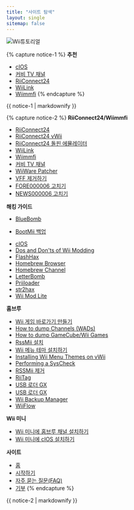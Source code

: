 ```yaml
---
title: "사이트 탐색"
layout: single
sitemap: false
---
```


![Wii튜토리얼](/images/WiiTutorials.jpg)

{% capture notice-1 %}
**추천**

+ [cIOS](cios)
+ [커비 TV 채널](kirby-tv)
+ [RiiConnect24](riiconnect24)
+ [WiiLink](wiilink)
+ [Wiimmfi](wiimmfi)
{% endcapture %}
<div class="notice--info">{{ notice-1 | markdownify }}</div>

{% capture notice-2 %}
**RiiConnect24/Wiimmfi**
+ [RiiConnect24](riiconnect24)
+ [RiiConnect24 vWii](riiconnect24-vwii)
+ [RiiConnect24 돌핀 에뮬레이터](riiconnect24-dolphin)
+ [WiiLink](wiilink)
+ [Wiimmfi](wiimmfi)
+ [커비 TV 채널](kirby-tv)
+ [WiiWare Patcher](wiiwarepatcher)
+ [VFF 제거하기](deleting-vffs)
+ [FORE000006 고치기](riiconnect24-batteryfix)
+ [NEWS000006 고치기](news000006)

**해킹 가이드**
+ [BlueBomb](bluebomb)
* [BootMii 백업](bootmii)
+ [cIOS](cios)
+ [Dos and Don'ts of Wii Modding](dosanddonts)
+ [FlashHax](flashhax)
+ [Homebrew Browser](hbb)
+ [Homebrew Channel](hbc)
+ [LetterBomb](letterbomb)
+ [Priiloader](priiloader)
+ [str2hax](str2hax)
+ [Wii Mod Lite](wiimodlite)

**홈브루**
+ [Wii 게임 바로가기 만들기](wiigsc)
+ [How to dump Channels (WADs)](dump-wads)
+ [How to dump GameCube/Wii Games](dump-games)
+ [RssMii 설치](rssmii)
+ [Wii 메뉴 테마 설치하기](themes)
+ [Installing Wii Menu Themes on vWii](themes-vwii)
+ [Performing a SysCheck](syscheck)
+ [RSSMii 제거](rssmii-remove)
+ [RiiTag](riitag)
+ [USB 로더 GX](update)
+ [USB 로더 GX](usbloadergx)
+ [Wii Backup Manager](wiibackupmanager)
+ [WiiFlow](wiiflow)

**Wii 미니**
+ [Wii 미니에 홈브루 채널 설치하기](hbc-mini)
+ [Wii 미니에 cIOS 설치하기](cios-mini)

**사이트**
+ [홈](/)
+ [시작하기](get-started)
+ [자주 묻는 질문(FAQ)](faq)
+ [기부](donations)
{% endcapture %}
<div class="notice--primary">{{ notice-2 | markdownify }}</div>
